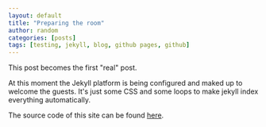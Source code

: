 ```yaml
---
layout: default
title: "Preparing the room"
author: random
categories: [posts]
tags: [testing, jekyll, blog, github pages, github]
---
```

This post becomes the first "real" post.

At this moment the Jekyll platform is being configured and maked up to welcome the guests. It's just some CSS and some loops to make jekyll index everything automatically.

The source code of this site can be found <a href="https://github.com/wearerandom/gitpage">here</a>.
